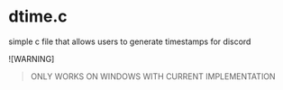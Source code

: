# dtime.c
simple c file that allows users to generate timestamps for discord

![WARNING]
> ONLY WORKS ON WINDOWS WITH CURRENT IMPLEMENTATION